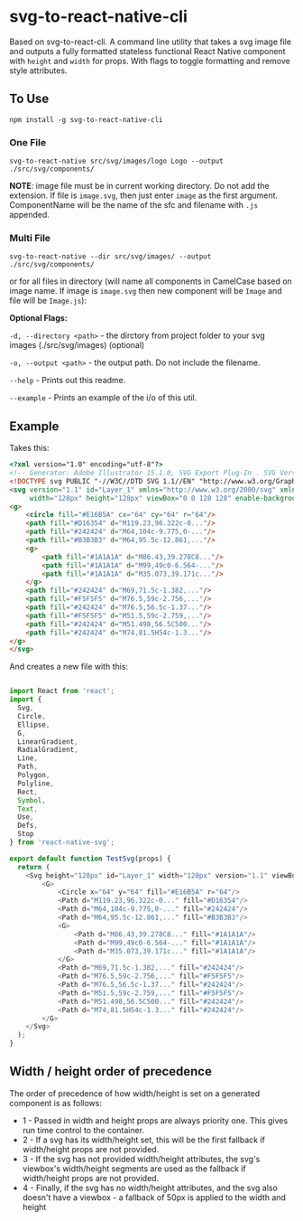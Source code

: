 # svg-to-react-native-cli
Based on svg-to-react-cli.
A command line utility that takes a svg image file and outputs a fully formatted stateless functional React Native component with `height` and `width` for props. With flags to toggle formatting and remove style attributes.

## To Use
`npm install -g svg-to-react-native-cli`

### One File

`svg-to-react-native src/svg/images/logo Logo --output ./src/svg/components/`

**NOTE**: image file must be in current working directory. Do not add the extension. If file is `image.svg`, then just enter `image` as the first argument. ComponentName will be the name of the sfc and filename with `.js` appended.

### Multi File

`svg-to-react-native --dir src/svg/images/ --output ./src/svg/components/`

or for all files in directory (will name all components in CamelCase based on image name. If image is `image.svg` then new component will be `Image` and file will be `Image.js`):


**Optional Flags:**

`-d, --directory <path>` - the dirctory from project folder to your svg images (./src/svg/images) (optional)

`-o, --output <path>` - the output path. Do not include the filename.

`--help` - Prints out this readme.

`--example` - Prints an example of the i/o of this util.

## Example

Takes this:
```html
<?xml version="1.0" encoding="utf-8"?>
<!-- Generator: Adobe Illustrator 15.1.0, SVG Export Plug-In . SVG Version: 6.00 Build 0)  -->
<!DOCTYPE svg PUBLIC "-//W3C//DTD SVG 1.1//EN" "http://www.w3.org/Graphics/SVG/1.1/DTD/svg11.dtd">
<svg version="1.1" id="Layer_1" xmlns="http://www.w3.org/2000/svg" xmlns:xlink="http://www.w3.org/1999/xlink" x="0px" y="0px"
	 width="128px" height="128px" viewBox="0 0 128 128" enable-background="new 0 0 128 128" xml:space="preserve">
<g>
	<circle fill="#E16B5A" cx="64" cy="64" r="64"/>
	<path fill="#D16354" d="M119.23,96.322c-0..."/>
	<path fill="#242424" d="M64,104c-9.775,0-..."/>
	<path fill="#B3B3B3" d="M64,95.5c-12.861,..."/>
	<g>
		<path fill="#1A1A1A" d="M86.43,39.278C8..."/>
		<path fill="#1A1A1A" d="M99,49c0-6.564-..."/>
		<path fill="#1A1A1A" d="M35.073,39.171c..."/>
	</g>
	<path fill="#242424" d="M69,71.5c-1.382,..."/>
	<path fill="#F5F5F5" d="M76.5,59c-2.756,..."/>
	<path fill="#242424" d="M76.5,56.5c-1.37..."/>
	<path fill="#F5F5F5" d="M51.5,59c-2.759,..."/>
	<path fill="#242424" d="M51.498,56.5C500..."/>
	<path fill="#242424" d="M74,81.5H54c-1.3..."/>
</g>
</svg>
```
And creates a new file with this:

```javascript

import React from 'react';
import {
  Svg,
  Circle,
  Ellipse,
  G,
  LinearGradient,
  RadialGradient,
  Line,
  Path,
  Polygon,
  Polyline,
  Rect,
  Symbol,
  Text,
  Use,
  Defs,
  Stop
} from 'react-native-svg';

export default function TestSvg(props) {
  return (
    <Svg height="128px" id="Layer_1" width="128px" version="1.1" viewBox="0 0 128 128" x="0px" y="0px" xmlSpace="preserve">
    	<G>
    		<Circle x="64" y="64" fill="#E16B5A" r="64"/>
    		<Path d="M119.23,96.322c-0..." fill="#D16354"/>
    		<Path d="M64,104c-9.775,0-..." fill="#242424"/>
    		<Path d="M64,95.5c-12.861,..." fill="#B3B3B3"/>
    		<G>
    			<Path d="M86.43,39.278C8..." fill="#1A1A1A"/>
    			<Path d="M99,49c0-6.564-..." fill="#1A1A1A"/>
    			<Path d="M35.073,39.171c..." fill="#1A1A1A"/>
    		</G>
    		<Path d="M69,71.5c-1.382,..." fill="#242424"/>
    		<Path d="M76.5,59c-2.756,..." fill="#F5F5F5"/>
    		<Path d="M76.5,56.5c-1.37..." fill="#242424"/>
    		<Path d="M51.5,59c-2.759,..." fill="#F5F5F5"/>
    		<Path d="M51.498,56.5C500..." fill="#242424"/>
    		<Path d="M74,81.5H54c-1.3..." fill="#242424"/>
    	</G>
    </Svg>
  );
}
```

## Width / height order of precedence
The order of precedence of how width/height is set on a generated component is as follows:

 - 1 - Passed in width and height props are always priority one. This gives run time control to the container.
 - 2 - If a svg has its width/height set, this will be the first fallback if width/height props are not provided.
 - 3 - If the svg has not provided width/height attributes, the svg's viewbox's width/height segments are used as the fallback if width/height props are not provided.
 - 4 - Finally, if the svg has no width/height attributes, and the svg also doesn't have a viewbox - a fallback of 50px is applied to the width and height

